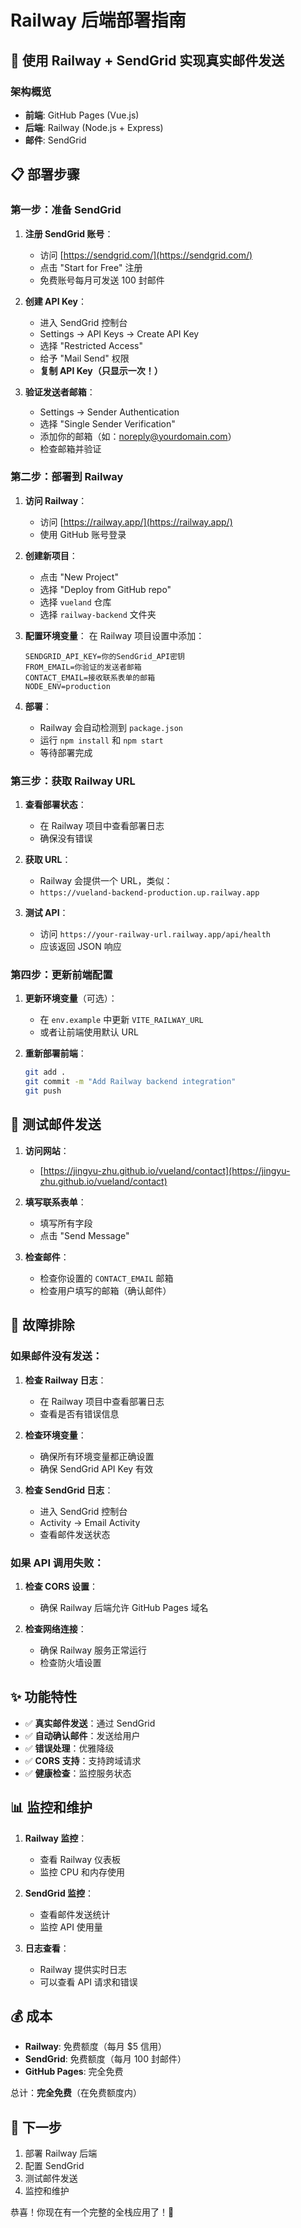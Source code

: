 # Railway 后端部署指南

## 🚀 使用 Railway + SendGrid 实现真实邮件发送

### 架构概览
- **前端**: GitHub Pages (Vue.js)
- **后端**: Railway (Node.js + Express)
- **邮件**: SendGrid

## 📋 部署步骤

### 第一步：准备 SendGrid

1. **注册 SendGrid 账号**：
   - 访问 [https://sendgrid.com/](https://sendgrid.com/)
   - 点击 "Start for Free" 注册
   - 免费账号每月可发送 100 封邮件

2. **创建 API Key**：
   - 进入 SendGrid 控制台
   - Settings → API Keys → Create API Key
   - 选择 "Restricted Access"
   - 给予 "Mail Send" 权限
   - **复制 API Key（只显示一次！）**

3. **验证发送者邮箱**：
   - Settings → Sender Authentication
   - 选择 "Single Sender Verification"
   - 添加你的邮箱（如：noreply@yourdomain.com）
   - 检查邮箱并验证

### 第二步：部署到 Railway

1. **访问 Railway**：
   - 访问 [https://railway.app/](https://railway.app/)
   - 使用 GitHub 账号登录

2. **创建新项目**：
   - 点击 "New Project"
   - 选择 "Deploy from GitHub repo"
   - 选择 `vueland` 仓库
   - 选择 `railway-backend` 文件夹

3. **配置环境变量**：
   在 Railway 项目设置中添加：
   ```
   SENDGRID_API_KEY=你的SendGrid_API密钥
   FROM_EMAIL=你验证的发送者邮箱
   CONTACT_EMAIL=接收联系表单的邮箱
   NODE_ENV=production
   ```

4. **部署**：
   - Railway 会自动检测到 `package.json`
   - 运行 `npm install` 和 `npm start`
   - 等待部署完成

### 第三步：获取 Railway URL

1. **查看部署状态**：
   - 在 Railway 项目中查看部署日志
   - 确保没有错误

2. **获取 URL**：
   - Railway 会提供一个 URL，类似：
   - `https://vueland-backend-production.up.railway.app`

3. **测试 API**：
   - 访问 `https://your-railway-url.railway.app/api/health`
   - 应该返回 JSON 响应

### 第四步：更新前端配置

1. **更新环境变量**（可选）：
   - 在 `env.example` 中更新 `VITE_RAILWAY_URL`
   - 或者让前端使用默认 URL

2. **重新部署前端**：
   ```bash
   git add .
   git commit -m "Add Railway backend integration"
   git push
   ```

## 🧪 测试邮件发送

1. **访问网站**：
   - [https://jingyu-zhu.github.io/vueland/contact](https://jingyu-zhu.github.io/vueland/contact)

2. **填写联系表单**：
   - 填写所有字段
   - 点击 "Send Message"

3. **检查邮件**：
   - 检查你设置的 `CONTACT_EMAIL` 邮箱
   - 检查用户填写的邮箱（确认邮件）

## 🔧 故障排除

### 如果邮件没有发送：

1. **检查 Railway 日志**：
   - 在 Railway 项目中查看部署日志
   - 查看是否有错误信息

2. **检查环境变量**：
   - 确保所有环境变量都正确设置
   - 确保 SendGrid API Key 有效

3. **检查 SendGrid 日志**：
   - 进入 SendGrid 控制台
   - Activity → Email Activity
   - 查看邮件发送状态

### 如果 API 调用失败：

1. **检查 CORS 设置**：
   - 确保 Railway 后端允许 GitHub Pages 域名

2. **检查网络连接**：
   - 确保 Railway 服务正常运行
   - 检查防火墙设置

## ✨ 功能特性

- ✅ **真实邮件发送**：通过 SendGrid
- ✅ **自动确认邮件**：发送给用户
- ✅ **错误处理**：优雅降级
- ✅ **CORS 支持**：支持跨域请求
- ✅ **健康检查**：监控服务状态

## 📊 监控和维护

1. **Railway 监控**：
   - 查看 Railway 仪表板
   - 监控 CPU 和内存使用

2. **SendGrid 监控**：
   - 查看邮件发送统计
   - 监控 API 使用量

3. **日志查看**：
   - Railway 提供实时日志
   - 可以查看 API 请求和错误

## 💰 成本

- **Railway**: 免费额度（每月 $5 信用）
- **SendGrid**: 免费额度（每月 100 封邮件）
- **GitHub Pages**: 完全免费

总计：**完全免费**（在免费额度内）

## 🎯 下一步

1. 部署 Railway 后端
2. 配置 SendGrid
3. 测试邮件发送
4. 监控和维护

恭喜！你现在有一个完整的全栈应用了！🎉
